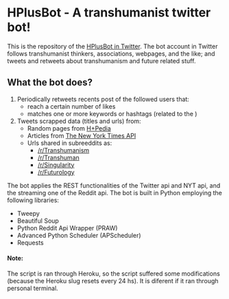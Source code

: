 # HPlusBot - A transhumanist twitter bot!

This is the repository of the [HPlusBot in Twitter](https://twitter.com/HplusBot).
The bot account in Twitter follows transhumanist thinkers, associations, webpages, and the like; and tweets and retweets 
about transhumanism and future related stuff.

## What the bot does?

1. Periodically retweets recents post of the followed users that:
    - reach a certain number of likes
    - matches one or more keywords or hashtags (related to the )
2. Tweets scrapped data (titles and urls) from:
    - Random pages from [H+Pedia](https://hpluspedia.org/)
    - Articles from [The New York Times API](https://developer.nytimes.com/)
    - Urls shared in subreeddits as:
        - [/r/Transhumanism](https://www.reddit.com/r/transhumanism/)
        - [/r/Transhuman](https://www.reddit.com/r/transhuman/)
        - [/r/Singularity](https://www.reddit.com/r/singularity/)
        - [/r/Futurology](https://www.reddit.com/r/futurology/)

The bot applies the REST functionalities of the Twitter api and NYT api, and the streaming one of the Reddit api.
The bot is built in Python employing the following libraries:
  - Tweepy
  - Beautiful Soup
  - Python Reddit Api Wrapper (PRAW)
  - Advanced Python Scheduler (APScheduler)
  - Requests
  
 #### Note:
 
 The script is ran through Heroku, so the script suffered some modifications (because the Heroku slug resets every 24 hs). 
 It is diferent if it ran through personal terminal.
